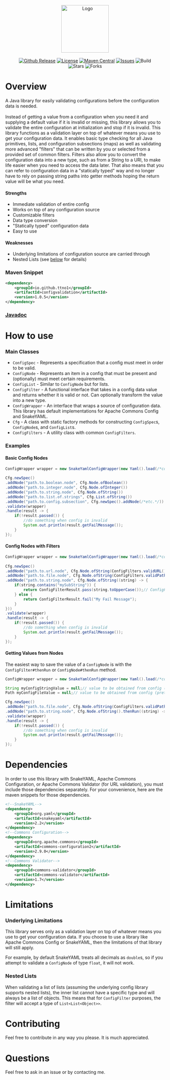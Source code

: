 <p align="center">
	<img src="https://ttno1.github.io/ConfigValidation4j/logo.png" width="auto" height="150px" alt="Logo"><br><br>
	<a href="https://github.com/ttno1/configvalidation4j/releases/"><img src="https://img.shields.io/github/release/ttno1/configvalidation4j?include_prereleases=&sort=semver" alt="Github Release"></a>
	<a href="https://github.com/TTNO1/ConfigValidation4j/blob/master/LICENSE"><img src="https://img.shields.io/badge/license-MIT-blue" alt="License"></a>
	<a href="https://central.sonatype.com/artifact/io.github.ttno1/configvalidation"><img src="https://img.shields.io/maven-central/v/io.github.ttno1/configvalidation" alt="Maven Central"></a>
	<!--<a href="https://ttno1.github.io/ConfigValidation4j/"><img src="https://img.shields.io/maven-central/v/io.github.ttno1/configvalidation?label=javadoc" alt="Javadoc"></a>-->
	<a href="https://github.com/ttno1/configvalidation4j/issues"><img src="https://img.shields.io/github/issues/ttno1/configvalidation4j" alt="Issues"></a>
	<img src="https://img.shields.io/github/actions/workflow/status/ttno1/configvalidation4j/deploy.yml" alt="Build"><br>
	<img src="https://img.shields.io/github/stars/ttno1/configvalidation4j?color=yellow" alt="Stars">
	<img src="https://img.shields.io/github/forks/ttno1/configvalidation4j?color=yellow" alt="Forks">
</p>

# Overview
A Java library for easily validating configurations before the configuration data is needed.<br><br>
Instead of getting a value from a configuration when you need it and supplying a default value if it is invalid or missing, this library allows you to validate the entire configuration 
at initialization and stop if it is invalid. This library functions as a validation layer on top of whatever means you use to get your configuration data. It enables basic type checking 
for all Java primitives, lists, and configuration subsections (maps) as well as validating more advanced "filters" that can be written by you or selected from a provided set of common 
filters. Filters also allow you to convert the configuration data into a new type, such as from a String to a URI, to make life easier when you need to access the data later. That also 
means that you can refer to configuration data in a "statically typed" way and no longer have to rely on passing string paths into getter methods hoping the return value will be what 
you need.
#### Strengths
- Immediate validation of entire config
- Works on top of any configuration source
- Customizable filters
- Data type conversion
- "Statically typed" configuration data
- Easy to use
#### Weaknesses
- Underlying limitations of configuration source are carried through
- Nested Lists (see [below](#limitations) for details)
### Maven Snippet
```xml
<dependency>
	<groupId>io.github.ttno1</groupId>
	<artifactId>configvalidation</artifactId>
	<version>1.0.5</version>
</dependency>
```
### [Javadoc](https://ttno1.github.io/ConfigValidation4j/)
# How to use
### Main Classes
- `ConfigSpec` - Represents a specification that a config must meet in order to be valid.
- `ConfigNode` - Represents an item in a config that must be present and (optionally) must meet certain requirements.
- `ConfigList` - Similar to `ConfigNode` but for lists.
- `ConfigFilter` - A functional interface that takes in a config data value and returns whether it is valid or not. Can optionally transform the value into a new type.
- `ConfigWrapper` - An interface that wraps a source of configuration data. This library has default implementations for Apache Commons Config and SnakeYAML.
- `Cfg` - A class with static factory methods for constructing `ConfigSpec`s, `ConfigNode`s, and `ConfigList`s.
- `ConfigFilters` - A utility class with common `ConfigFilters`.
### Examples
#### Basic Config Nodes
```java
ConfigWrapper wrapper = new SnakeYamlConfigWrapper(new Yaml().load(/*config input stream*/));
		
Cfg.newSpec()
.addNode("path.to.boolean.node", Cfg.Node.ofBoolean())
.addNode("path.to.integer.node", Cfg.Node.ofInteger())
.addNode("path.to.string.node", Cfg.Node.ofString())
.addNode("path.to.list.of.strings", Cfg.List.ofString())
.addNode("path.to.config.subsection", Cfg.newSpec().addNode(/*etc.*/))
.validate(wrapper)
.handle(result -> {
	if(!result.passed()) {
		//do something when config is invalid
		System.out.println(result.getFailMessage());
	}
});
```
#### Config Nodes with Filters
```java
ConfigWrapper wrapper = new SnakeYamlConfigWrapper(new Yaml().load(/*config input stream*/));
		
Cfg.newSpec()
.addNode("path.to.url.node", Cfg.Node.ofString(ConfigFilters.validURL()))
.addNode("path.to.file.node", Cfg.Node.ofString(ConfigFilters.validPath(FileState.PATH)))
.addNode("path.to.string.node", Cfg.Node.ofString((string) -> {
	if(string.contains("mySubString")) {
		return ConfigFilterResult.pass(string.toUpperCase());// ConfigFilterResult#pass() takes in the transformed value, it does not have to be the same type
	} else {
		return ConfigFilterResult.fail("My Fail Message");
	}
}))
.validate(wrapper)
.handle(result -> {
	if(!result.passed()) {
		//do something when config is invalid
		System.out.println(result.getFailMessage());
	}
});
```
#### Getting Values from Nodes
The easiest way to save the value of a `ConfigNode` is with the `ConfigFilter#thenRun` or `ConfigNode#thenRun` method.
```java
ConfigWrapper wrapper = new SnakeYamlConfigWrapper(new Yaml().load(/*config input stream*/));

String myConfigStringValue = null;// value to be obtained from config (pretend this is a field in a class)
Path myConfigFileValue = null;// value to be obtained from config (pretend this is a field in a class)

Cfg.newSpec()
.addNode("path.to.file.node", Cfg.Node.ofString(ConfigFilters.validPath(FileState.PATH).thenRun((path) -> {myConfigFileValue = path;})))
.addNode("path.to.string.node", Cfg.Node.ofString().thenRun((string) -> {myConfigStringValue = string;}))
.validate(wrapper)
.handle(result -> {
	if(!result.passed()) {
		//do something when config is invalid
		System.out.println(result.getFailMessage());
	}
});
```
# Dependencies
In order to use this library with SnakeYAML, Apache Commons Configuration, or Apache Commons Validator (for URL validation), you must include those dependencies separately.
For your convenience, here are the maven snippets for those dependencies.
```xml
<!--SnakeYAML-->
<dependency>
	<groupId>org.yaml</groupId>
	<artifactId>snakeyaml</artifactId>
	<version>2.2</version>
</dependency>
<!--Commons Configuration-->
<dependency>
	<groupId>org.apache.commons</groupId>
	<artifactId>commons-configuration2</artifactId>
	<version>2.9.0</version>
</dependency>
<!--Commons Validator-->
<dependency>
	<groupId>commons-validator</groupId>
	<artifactId>commons-validator</artifactId>
	<version>1.7</version>
</dependency>
```
# Limitations
### Underlying Limitations
This library serves only as a validation layer on top of whatever means you use to get your configuration data.
If you choose to use a library like Apache Commons Config or SnakeYAML, then the limitations of that library will still apply.

For example, by default SnakeYAML treats all decimals as `double`s, so if you attempt to validate a `ConfigNode` of type `float`, it will not work.
### Nested Lists
When validating a list of lists (assuming the underlying config library supports nested lists), the inner list cannot have a specific type and will always be a list of objects. This means that for `ConfigFilter` purposes, the filter will accept a type of `List<List<Object>>`.
# Contributing
Feel free to contribute in any way you please. It is much appreciated.
# Questions
Feel free to ask in an issue or by contacting me.
